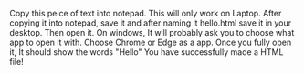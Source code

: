 Copy this peice of text into notepad. This will only work on Laptop. After copying it into notepad, save it and after naming it   hello.html    save it in your desktop. Then open it. On windows, It will probably ask you to choose what app to open it with. Choose Chrome or Edge as a app. 
Once you fully open it, It should show the words "Hello"
You have successfully made a HTML file!
